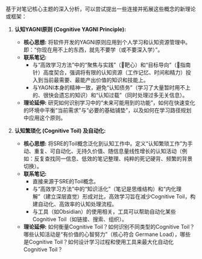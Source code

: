 基于对笔记核心主题的深入分析，可以尝试提出一些连接并拓展这些概念的新理论或框架：

1.  **认知YAGNI原则 (Cognitive YAGNI Principle):**
    *   **核心思想:** 将软件开发的YAGNI原则应用到个人学习和认知资源管理中。即：“你现在用不上的东西，就先不要学（或不要深入学）”。
    *   **联系笔记:**
        *   与“高效学习方法”中的“聚焦与实践”（🎯靶心）和“目标导向”（🧭指南针）高度契合，强调将有限的认知资源（工作记忆、时间和精力）投入到当前最需要、最能产出价值的知识和技能上。
        *   与YAGNI本身的精神一致，避免“认知债务”（学习了大量暂时用不上的、很快会遗忘的知识）和“认知过载”（同时处理过多无关信息）。
    *   **理论延伸:** 研究如何识别学习中的“未来可能用到的功能”，如何在快速变化的环境中平衡“当前需求”与“必要的基础铺垫”，以及如何在学习路径规划中应用这个原则。

2.  **认知繁琐化 (Cognitive Toil) 及自动化:**
    *   **核心思想:** 将SRE的Toil概念泛化到认知工作中。定义“认知繁琐工作”为手动、重复、可自动化、无持久价值、随信息量线性增长的认知活动（例如：反复查找同一信息、低效的笔记整理、纯粹的死记硬背、频繁的背景切换）。
    *   **联系笔记:**
        *   直接来源于SRE的Toil概念。
        *   与“高效学习方法”中的“知识活化”（笔记是思维结构）和“内化理解”（建立深层直觉）形成对比，高效学习旨在减少Cognitive Toil，构建自动化、高效率的认知处理流程。
        *   与工具（如Obsidian）的使用相关，工具可以帮助自动化某些Cognitive Toil（如链接、搜索、组织）。
    *   **理论延伸:** 如何衡量Cognitive Toil？如何识别不同类型的Cognitive Toil？哪些认知活动是“有价值的心智努力”（核心符合 Germane Load），哪些是Cognitive Toil？如何设计学习过程和使用工具来最大化自动化Cognitive Toil？